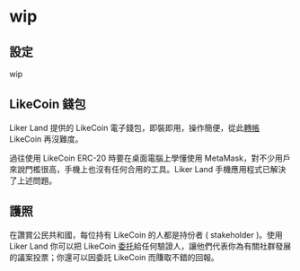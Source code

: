 # wip

## 設定 <a id="wallet"></a>

wip

## LikeCoin 錢包 <a id="wallet"></a>

Liker Land 提供的 LikeCoin 電子錢包，即裝即用，操作簡便，從此[轉帳](https://docs.like.co/v/zh/user-guide/liker-land/like-pay) LikeCoin 再沒難度。

過往使用 LikeCoin ERC-20 時要在桌面電腦上學懂使用 MetaMask，對不少用戶來說門檻很高，手機上也沒有任何合用的工具。Liker Land 手機應用程式已解決了上述問題。

## 護照 <a id="passport"></a>

在讚賞公民共和國，每位持有 LikeCoin 的人都是持份者 \( stakeholder \)。使用 Liker Land 你可以把 LikeCoin [委托](https://docs.like.co/v/zh/user-guide/liker-land/delegation-of-likecoin)給任何驗證人，讓他們代表你為有關社群發展的議案投票；你還可以因委託 LikeCoin 而賺取不錯的回報。 

